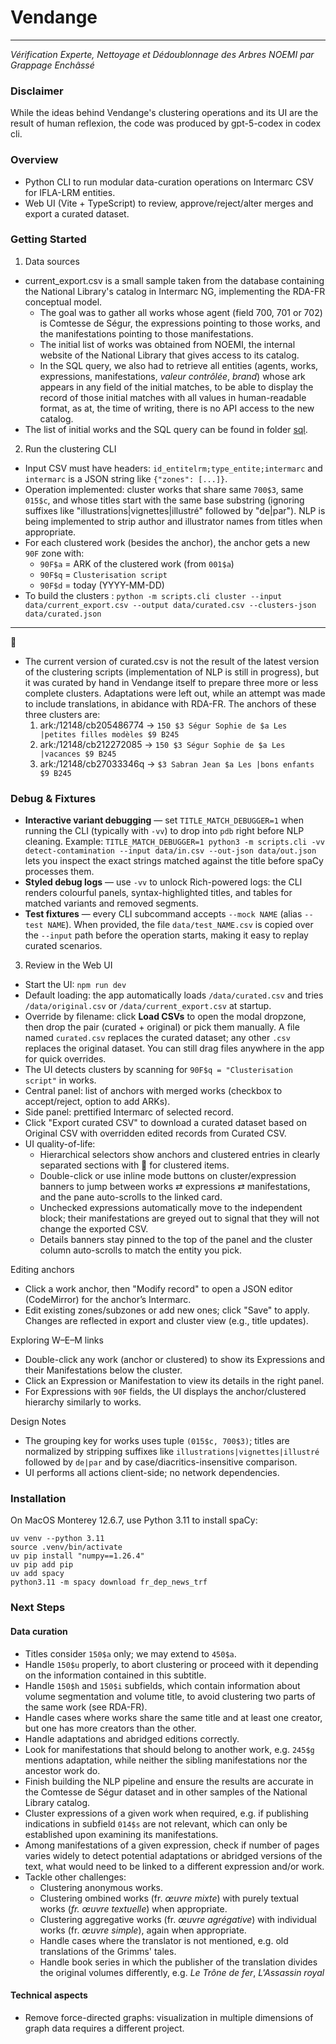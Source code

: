 # Vendange
---

_Vérification Experte, Nettoyage et Dédoublonnage des Arbres NOEMI par Grappage Enchâssé_

### Disclaimer
While the ideas behind Vendange's clustering operations and its UI are the result of human reflexion, the code was produced by gpt-5-codex in codex cli.

### Overview
- Python CLI to run modular data-curation operations on Intermarc CSV for IFLA-LRM entities.
- Web UI (Vite + TypeScript) to review, approve/reject/alter merges and export a curated dataset.

### Getting Started
1) Data sources
- current_export.csv is a small sample taken from the database containing the National Library's catalog in Intermarc NG, implementing the RDA-FR conceptual model. 
  - The goal was to gather all works whose agent (field 700, 701 or 702) is Comtesse de Ségur, the expressions pointing to those works, and the manifestations pointing to those manifestations.
  - The initial list of works was obtained from NOEMI, the internal website of the National Library that gives access to its catalog.
  - In the SQL query, we also had to retrieve all entities (agents, works, expressions, manifestations, *valeur contrôlée*, *brand*) whose ark appears in any field of the initial matches, to be able to display the record of those initial matches with all values in human-readable format, as at, the time of writing, there is no API access to the new catalog.
- The list of initial works and the SQL query can be found in folder [sql](sql).

2) Run the clustering CLI
- Input CSV must have headers: `id_entitelrm;type_entite;intermarc` and `intermarc` is a JSON string like `{"zones": [...]}`.
- Operation implemented: cluster works that share same `700$3`, same `015$c`, and whose titles start with the same base substring (ignoring suffixes like "illustrations|vignettes|illustré" followed by "de|par"). NLP is being implemented to strip author and illustrator names from titles when appropriate.
- For each clustered work (besides the anchor), the anchor gets a new `90F` zone with:
  - `90F$a` = ARK of the clustered work (from `001$a`)
  - `90F$q` = `Clusterisation script`
  - `90F$d` = today (YYYY-MM-DD)
- To build the clusters : ```python -m scripts.cli cluster --input data/current_export.csv --output data/curated.csv --clusters-json data/curated.json```

---
📝 
- The current version of curated.csv is not the result of the latest version of the clustering scripts (implementation of NLP is still in progress), but it was curated by hand in Vendange itself to prepare three more or less complete clusters. Adaptations were left out, while an attempt was made to include translations, in abidance with RDA-FR. The anchors of these three clusters are:
  1. ark:/12148/cb205486774 → `150 $3 Ségur Sophie de $a Les |petites filles modèles $9 B245` 
  2. ark:/12148/cb212272085 → `150 $3 Ségur Sophie de $a Les |vacances $9 B245`
  3. ark:/12148/cb27033346q → `$3 Sabran Jean $a Les |bons enfants $9 B245`

### Debug & Fixtures

- **Interactive variant debugging** — set `TITLE_MATCH_DEBUGGER=1` when running the CLI (typically with `-vv`) to drop into `pdb` right before NLP cleaning. Example: ```TITLE_MATCH_DEBUGGER=1 python3 -m scripts.cli -vv detect-contamination --input data/in.csv --out-json data/out.json``` lets you inspect the exact strings matched against the title before spaCy processes them.
- **Styled debug logs** — use `-vv` to unlock Rich-powered logs: the CLI renders colourful panels, syntax-highlighted titles, and tables for matched variants and removed segments.
- **Test fixtures** — every CLI subcommand accepts `--mock NAME` (alias `--test NAME`). When provided, the file `data/test_NAME.csv` is copied over the `--input` path before the operation starts, making it easy to replay curated scenarios.

3) Review in the Web UI
- Start the UI: `npm run dev`
- Default loading: the app automatically loads `/data/curated.csv` and tries `/data/original.csv` or `/data/current_export.csv` at startup.
- Override by filename: click **Load CSVs** to open the modal dropzone, then drop the pair (curated + original) or pick them manually. A file named `curated.csv` replaces the curated dataset; any other `.csv` replaces the original dataset. You can still drag files anywhere in the app for quick overrides.
- The UI detects clusters by scanning for `90F$q = "Clusterisation script"` in works.
- Central panel: list of anchors with merged works (checkbox to accept/reject, option to add ARKs).
- Side panel: prettified Intermarc of selected record.
- Click "Export curated CSV" to download a curated dataset based on Original CSV with overridden edited records from Curated CSV.
- UI quality-of-life:
  - Hierarchical selectors show anchors and clustered entries in clearly separated sections with 🍇 for clustered items.
  - Double-click or use inline mode buttons on cluster/expression banners to jump between works ⇄ expressions ⇄ manifestations, and the pane auto-scrolls to the linked card.
  - Unchecked expressions automatically move to the independent block; their manifestations are greyed out to signal that they will not change the exported CSV.
  - Details banners stay pinned to the top of the panel and the cluster column auto-scrolls to match the entity you pick.

Editing anchors
- Click a work anchor, then "Modify record" to open a JSON editor (CodeMirror) for the anchor’s Intermarc.
- Edit existing zones/subzones or add new ones; click "Save" to apply. Changes are reflected in export and cluster view (e.g., title updates).

Exploring W–E–M links
- Double-click any work (anchor or clustered) to show its Expressions and their Manifestations below the cluster.
- Click an Expression or Manifestation to view its details in the right panel.
- For Expressions with `90F` fields, the UI displays the anchor/clustered hierarchy similarly to works.

Design Notes
- The grouping key for works uses tuple `(015$c, 700$3)`; titles are normalized by stripping suffixes like `illustrations|vignettes|illustré` followed by `de|par` and by case/diacritics-insensitive comparison.
- UI performs all actions client-side; no network dependencies.

### Installation

On MacOS Monterey 12.6.7, use Python 3.11 to install spaCy:

```
uv venv --python 3.11
source .venv/bin/activate
uv pip install "numpy==1.26.4"
uv pip add pip
uv add spacy
python3.11 -m spacy download fr_dep_news_trf
```

### Next Steps

#### Data curation

- Titles consider `150$a` only; we may extend to `450$a`.
- Handle `150$u` properly, to abort clustering or proceed with it depending on the information contained in this subtitle.
- Handle `150$h` and `150$i` subfields, which contain information about volume segmentation and volume title, to avoid clustering two parts of the same work (see RDA-FR).
- Handle cases where works share the same title and at least one creator, but one has more creators than the other.
- Handle adaptations and abridged editions correctly.
- Look for manifestations that should belong to another work, e.g. `245$g` mentions adaptation, while neither the sibling manifestations nor the ancestor work do.
- Finish building the NLP pipeline and ensure the results are accurate in the Comtesse de Ségur dataset and in other samples of the National Library catalog.
- Cluster expressions of a given work when required, e.g. if publishing indications in subfield `014$s` are not relevant, which can only be established upon examining its manifestations.
- Among manifestations of a given expression, check if number of pages varies widely to detect potential adaptations or abridged versions of the text, what would need to be linked to a different expression and/or work.
- Tackle other challenges: 
  - Clustering anonymous works.
  - Clustering ombined works (fr. *œuvre mixte*) with purely textual works (*fr. œuvre textuelle*) when appropriate.
  - Clustering aggregative works (fr. *œuvre agrégative*) with individual works (fr. *œuvre simple*), again when appropriate.
  - Handle cases where the translator is not mentioned, e.g. old translations of the Grimms' tales.
  - Handle book series in which the publisher of the translation divides the original volumes differently, e.g. *Le Trône de fer*, *L'Assassin royal*

#### Technical aspects

- Remove force-directed graphs: visualization in multiple dimensions of graph data requires a different project.